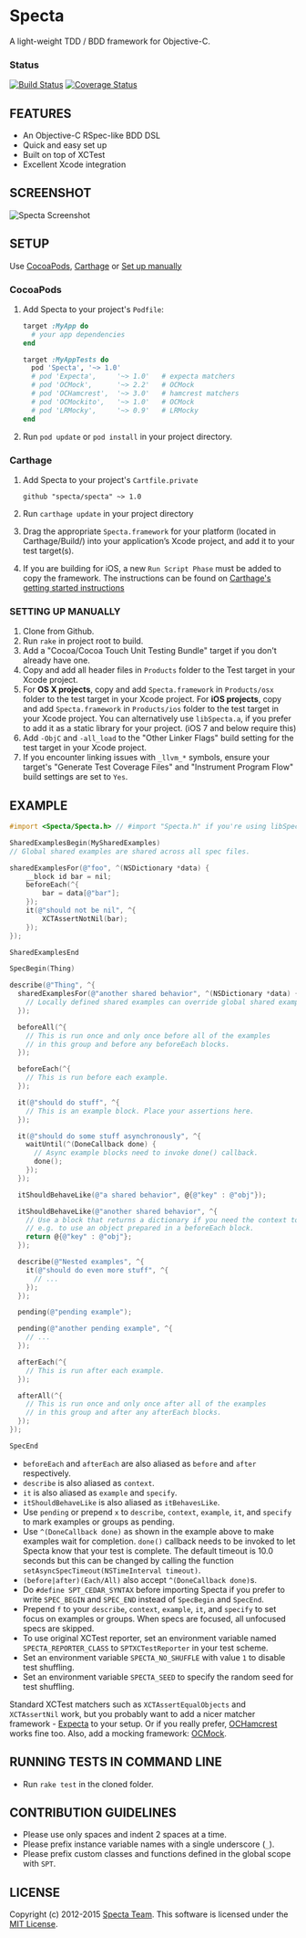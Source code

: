 # Specta

A light-weight TDD / BDD framework for Objective-C.

### Status
[![Build Status](https://travis-ci.org/specta/specta.svg)](https://travis-ci.org/specta/specta)
[![Coverage Status](https://coveralls.io/repos/specta/specta/badge.svg)](https://coveralls.io/r/specta/specta)

## FEATURES

* An Objective-C RSpec-like BDD DSL
* Quick and easy set up
* Built on top of XCTest
* Excellent Xcode integration

## SCREENSHOT

![Specta Screenshot](https://raw.githubusercontent.com/specta/specta/master/misc/specta_screenshot.jpg)

## SETUP

Use [CocoaPods](https://github.com/CocoaPods/CocoaPods), [Carthage](https://github.com/carthage/carthage) or [Set up manually](#setting-up-manually)

### CocoaPods

1. Add Specta to your project's `Podfile`:

	```ruby
	target :MyApp do
	  # your app dependencies
	end

	target :MyAppTests do
	  pod 'Specta', '~> 1.0'
	  # pod 'Expecta',     '~> 1.0'   # expecta matchers
	  # pod 'OCMock',      '~> 2.2'   # OCMock
	  # pod 'OCHamcrest',  '~> 3.0'   # hamcrest matchers
	  # pod 'OCMockito',   '~> 1.0'   # OCMock
	  # pod 'LRMocky',     '~> 0.9'   # LRMocky
	end
	```

2. Run `pod update` or `pod install` in your project directory.

### Carthage

1. Add Specta to your project's `Cartfile.private`

    ```
    github "specta/specta" ~> 1.0
    ```

2. Run `carthage update` in your project directory
3. Drag the appropriate `Specta.framework` for your platform (located in Carthage/Build/) into your application’s Xcode project, and add it to your test target(s).
4. If you are building for iOS, a new `Run Script Phase` must be added to copy the framework. The instructions can be found on [Carthage's getting started instructions](https://github.com/carthage/carthage#getting-started)

### SETTING UP MANUALLY

1. Clone from Github.
2. Run `rake` in project root to build.
3. Add a "Cocoa/Cocoa Touch Unit Testing Bundle" target if you don't already have one.
4. Copy and add all header files in `Products` folder to the Test target in your Xcode project.
5. For **OS X projects**, copy and add `Specta.framework` in `Products/osx` folder to the test target in your Xcode project.
   For **iOS projects**, copy and add `Specta.framework` in `Products/ios` folder to the test target in your Xcode project.
   You can alternatively use `libSpecta.a`, if you prefer to add it as a static library for your project. (iOS 7 and below require this)
6. Add `-ObjC` and `-all_load` to the "Other Linker Flags" build setting for the test target in your Xcode project.
7. If you encounter linking issues with `_llvm_*` symbols, ensure your target's "Generate Test Coverage Files" and "Instrument Program Flow" build settings are set to `Yes`.

## EXAMPLE

```objective-c
#import <Specta/Specta.h> // #import "Specta.h" if you're using libSpecta.a

SharedExamplesBegin(MySharedExamples)
// Global shared examples are shared across all spec files.

sharedExamplesFor(@"foo", ^(NSDictionary *data) {
    __block id bar = nil;
    beforeEach(^{
        bar = data[@"bar"];
    });
    it(@"should not be nil", ^{
        XCTAssertNotNil(bar);
    });
});

SharedExamplesEnd

SpecBegin(Thing)

describe(@"Thing", ^{
  sharedExamplesFor(@"another shared behavior", ^(NSDictionary *data) {
    // Locally defined shared examples can override global shared examples within its scope.
  });

  beforeAll(^{
    // This is run once and only once before all of the examples
    // in this group and before any beforeEach blocks.
  });

  beforeEach(^{
    // This is run before each example.
  });

  it(@"should do stuff", ^{
    // This is an example block. Place your assertions here.
  });

  it(@"should do some stuff asynchronously", ^{
    waitUntil(^(DoneCallback done) {
      // Async example blocks need to invoke done() callback.
      done();
    });
  });

  itShouldBehaveLike(@"a shared behavior", @{@"key" : @"obj"});

  itShouldBehaveLike(@"another shared behavior", ^{
    // Use a block that returns a dictionary if you need the context to be evaluated lazily,
    // e.g. to use an object prepared in a beforeEach block.
    return @{@"key" : @"obj"};
  });

  describe(@"Nested examples", ^{
    it(@"should do even more stuff", ^{
      // ...
    });
  });

  pending(@"pending example");

  pending(@"another pending example", ^{
    // ...
  });

  afterEach(^{
    // This is run after each example.
  });

  afterAll(^{
    // This is run once and only once after all of the examples
    // in this group and after any afterEach blocks.
  });
});

SpecEnd
```

* `beforeEach` and `afterEach` are also aliased as `before` and `after` respectively.
* `describe` is also aliased as `context`.
* `it` is also aliased as `example` and `specify`.
* `itShouldBehaveLike` is also aliased as `itBehavesLike`.
* Use `pending` or prepend `x` to `describe`, `context`, `example`, `it`, and `specify` to mark examples or groups as pending.
* Use `^(DoneCallback done)` as shown in the example above to make examples wait for completion. `done()` callback needs to be invoked to let Specta know that your test is complete. The default timeout is 10.0 seconds but this can be changed by calling the function `setAsyncSpecTimeout(NSTimeInterval timeout)`.
* `(before|after)(Each/All)` also accept `^(DoneCallback done)`s.
* Do `#define SPT_CEDAR_SYNTAX` before importing Specta if you prefer to write `SPEC_BEGIN` and `SPEC_END` instead of `SpecBegin` and `SpecEnd`.
* Prepend `f` to your `describe`, `context`, `example`, `it`, and `specify` to set focus on examples or groups. When specs are focused, all unfocused specs are skipped.
* To use original XCTest reporter, set an environment variable named `SPECTA_REPORTER_CLASS` to `SPTXCTestReporter` in your test scheme.
* Set an environment variable `SPECTA_NO_SHUFFLE` with value `1` to disable test shuffling.
* Set an environment variable `SPECTA_SEED` to specify the random seed for test shuffling.

Standard XCTest matchers such as `XCTAssertEqualObjects` and `XCTAssertNil` work, but you probably want to add a nicer matcher framework - [Expecta](https://github.com/specta/expecta/) to your setup. Or if you really prefer, [OCHamcrest](https://github.com/hamcrest/OCHamcrest) works fine too. Also, add a mocking framework: [OCMock](http://ocmock.org/).

## RUNNING TESTS IN COMMAND LINE

* Run `rake test` in the cloned folder.

## CONTRIBUTION GUIDELINES

* Please use only spaces and indent 2 spaces at a time.
* Please prefix instance variable names with a single underscore (`_`).
* Please prefix custom classes and functions defined in the global scope with `SPT`.

## LICENSE

Copyright (c) 2012-2015 [Specta Team](https://github.com/orgs/specta/people). This software is licensed under the [MIT License](http://github.com/specta/specta/raw/master/LICENSE).
